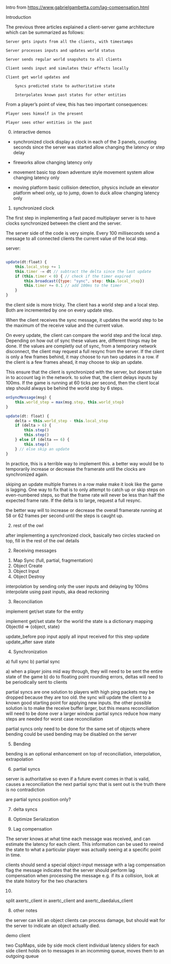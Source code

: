 
Intro from
https://www.gabrielgambetta.com/lag-compensation.html

Introduction

The previous three articles explained a client-server game architecture which can be summarized as follows:

    Server gets inputs from all the clients, with timestamps

    Server processes inputs and updates world status

    Server sends regular world snapshots to all clients

    Client sends input and simulates their effects locally

    Client get world updates and

        Syncs predicted state to authoritative state

        Interpolates known past states for other entities

From a player’s point of view, this has two important consequences:

    Player sees himself in the present

    Player sees other entities in the past


0) interactive demos

* synchronized clock
    display a clock in each of the 3 panels, counting
    seconds since the server was started
    allow changing the latency or step delay

* fireworks
    allow changing latency only

* movement
    basic top down adventure style movement system
    allow changing latency only

* moving platform
    basic collision detection, physics
    include an elevator platform
    wheel only, up to jump, down to duck
    allow changing latency only

1) synchronized clock

The first step in implementing a fast paced multiplayer server is to
have clocks synchronized between the client and the server.

The server side of the code is very simple. Every 100 milliseconds
send a message to all connected clients the current value of the local step.


server:
```javascript

update(dt:float) {
    this.local_step += 1
    this.timer -= dt // subtract the delta since the last update
    if (this.timer < 0) { // check if the timer expired
        this.broadcast({type: "sync", step: this.local_step})
        this.timer += 0.1 // add 100ms to the timer
    }
}
```

the client side is more tricky.
The client has a world step and a local step. Both are incremented
by one on every update step.

When the client receives the sync message, it updates the world step
to be the maximum of the receive value and the current value.

On every update, the client can compare the world step and the local step.
Depending on how out of sync these values are, different things may be done.
If the values are completly out of sync, from a temporary network disconnect,
the client may request a full resync from the server. If the client
is only a few frames behind, it may choose to run two updates in a row.
if the client is a few frames ahead, it may choose to skip an update.

This ensure that the client is synchronized with the server, but doesnt
take in to account lag in the network. to solve that, the client delays
inputs by 100ms. If the game is running at 60 ticks per second, then
the client local step should always be behind the world step by 6 steps.

```javascript
onSyncMessage(msg) {
    this.world_step = max(msg.step, this.world_step)
}

update(dt: float) {
    delta = this.world_step - this.local_step
    if (delta > 6) {
        this.step()
        this.step()
    } else if (delta == 6) {
        this.step()
    } // else skip an update
}
```

In practice, this is a terrible way to implement this.
a better way would be to temporarily increase or decrease the framerate until the clocks are
synchronized again.

skiping an update multiple frames in a row
make make it look like the game is lagging. One way
to fix that is to only attempt to catch up or skip
steps on even-numbered steps, so that the frame rate
will never be less than half the expected frame rate.
If the delta is to large, request a full resync.

the better way will to increase or decrease the overall framerate
running at 58 or 62 frames per second until the steps is caught up.

2) rest of the owl

after implementing a synchronized clock, basically
two circles stacked on top, fill in the rest of the owl details

2) Receiving messages

1. Map Sync (full, partial, fragmentation)
2. Object Create
3. Object Input
4. Object Destroy

interpolation
    by sending only the user inputs and delaying by 100ms
    interpolate using past inputs, aka dead reckoning

3) Reconciliation

implement get/set state for the entity

implement get/set state for the world
the state is a dictionary mapping ObjectId => {object, state}

update_before
    pop input
    apply all input received for this step
update
update_after
    save state

4) Synchronization

a) full sync
b) partial sync

a) when a player joins mid way through, they will need to be sent the entire state of the game
b) do to floating point rounding errors, deltas will need to be periodically sent to clients

partial syncs are one solution to players with high ping
packets may be dropped because they are too old. the sync will update the client
to a known good starting point for applying new inputs.
the other possible solution is to make the receive buffer larger,
but this means reconciliation will need to be done over a larger window.
partial syncs reduce how many steps are needed for worst case reconciliation

partial syncs only need to be done for the same set of objects where bending could be used
bending may be disabled on the server

5) Bending

bending is an optional enhancement on top of  reconciliation, interpolation, extrapolation


6) partial syncs

server is authoritative
so even if a future event comes in that is valid, causes a reconciliation
the next partial sync that is sent out is the truth
there is no contradiction

are partial syncs position only?

7) delta syncs

6) Optimize Serialization


7) Lag compensation

The server knows at what time each message was received, and can estimate the latency for each client.
This information can be used to rewind the state to what a particular player was actually seeing
at a specific point in time.

clients should send a special object-input message with a lag compensation flag
the message indicates that the server should perform lag compensation when processing
the message
e.g. if its a collision, look at the state history for the two characters


10)
split axertc_client in axertc_client and axertc_daedalus_client

8) other notes

the server can kill an object
clients can process damage, but should wait for the server to indicate an object actually died.



demo client

two CspMaps, side by side
mock client
individual latency sliders for each side
client holds on to messages in an incomming queue, moves them to an outgoing queue